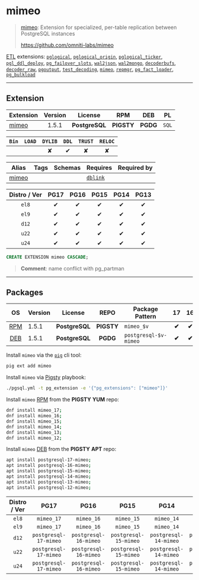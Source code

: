 # mimeo


> [mimeo](https://github.com/omniti-labs/mimeo): Extension for specialized, per-table replication between PostgreSQL instances
>
> https://github.com/omniti-labs/mimeo





[ETL](/etl) extensions: [`pglogical`](/pglogical), [`pglogical_origin`](/pglogical_origin), [`pglogical_ticker`](/pglogical_ticker), [`pgl_ddl_deploy`](/pgl_ddl_deploy), [`pg_failover_slots`](/pg_failover_slots), [`wal2json`](/wal2json), [`wal2mongo`](/wal2mongo), [`decoderbufs`](/decoderbufs), [`decoder_raw`](/decoder_raw), [`pgoutput`](/pgoutput), [`test_decoding`](/test_decoding), [`mimeo`](/mimeo), [`repmgr`](/repmgr), [`pg_fact_loader`](/pg_fact_loader), [`pg_bulkload`](/pg_bulkload)


-------
## Extension


| Extension | Version | License | RPM | DEB | PL |
|-----------|:-------:|:-------:|:---:|:---:|:--:|
| [mimeo](https://github.com/omniti-labs/mimeo) | 1.5.1 | **<span class="tcblue">PostgreSQL</span>** | **<span class="tcwarn">PIGSTY</span>** | **<span class="tccyan">PGDG</span>** | `SQL` |



| `Bin` | `LOAD` | `DYLIB` | `DDL` | `TRUST` | `RELOC` |
|:-----:|:------:|:-------:|:-----:|:-------:|:-------:|
|  |  | <span class="tcwarn">✘</span> | <span class="tcblue">✔</span> | <span class="tcwarn">✘</span> | <span class="tcwarn">✘</span> |



| Alias | Tags | Schemas | Requires | Required by |
|-------|------|---------|----------|-------------|
| [mimeo](/mimeo) |  |  | [`dblink`](dblink) |  |



| Distro / Ver | PG17 | PG16 | PG15 | PG14 | PG13 |
|:------------:|:----:|:----:|:----:|:----:|:----:|
| `el8` | <span class="tcblue">✔</span> | <span class="tcblue">✔</span> | <span class="tcblue">✔</span> | <span class="tcblue">✔</span> | <span class="tcblue">✔</span> |
| `el9` | <span class="tcblue">✔</span> | <span class="tcblue">✔</span> | <span class="tcblue">✔</span> | <span class="tcblue">✔</span> | <span class="tcblue">✔</span> |
| `d12` | <span class="tcblue">✔</span> | <span class="tcblue">✔</span> | <span class="tcblue">✔</span> | <span class="tcblue">✔</span> | <span class="tcblue">✔</span> |
| `u22` | <span class="tcblue">✔</span> | <span class="tcblue">✔</span> | <span class="tcblue">✔</span> | <span class="tcblue">✔</span> | <span class="tcblue">✔</span> |
| `u24` | <span class="tcblue">✔</span> | <span class="tcblue">✔</span> | <span class="tcblue">✔</span> | <span class="tcblue">✔</span> | <span class="tcblue">✔</span> |





```sql
CREATE EXTENSION mimeo CASCADE;
```
> **Comment**: name conflict with pg_partman
-----------


## Packages


| OS | Version | License | REPO | Package Pattern | 17 | 16 | 15 | 14 | 13 | Dependency |
|:--:|---------|:-------:|:----:|-----------------|:--:|:--:|:--:|:--:|:--:|------------|
| [RPM](/rpm) | 1.5.1 | **<span class="tcblue">PostgreSQL</span>** | **<span class="tcwarn">PIGSTY</span>** | `mimeo_$v` | **<span class="tcwarn">✔</span>** | **<span class="tcwarn">✔</span>** | **<span class="tcwarn">✔</span>** | **<span class="tcwarn">✔</span>** | **<span class="tcwarn">✔</span>** |  |
| [DEB](/deb) | 1.5.1 | **<span class="tcblue">PostgreSQL</span>** | **<span class="tccyan">PGDG</span>** | `postgresql-$v-mimeo` | **<span class="tcwarn">✔</span>** | **<span class="tcwarn">✔</span>** | **<span class="tcwarn">✔</span>** | **<span class="tcwarn">✔</span>** | **<span class="tcwarn">✔</span>** |  |



Install `mimeo` via the [`pig`](https://github.com/pgsty/pig) cli tool:

```bash
pig ext add mimeo
```


Install `mimeo` via [Pigsty](https://pigsty.io/docs/pgext/usage/install/) playbook:

```bash
./pgsql.yml -t pg_extension -e '{"pg_extensions": ["mimeo"]}'
```


Install `mimeo` [RPM](/rpm) from the **<span class="tcwarn">PIGSTY</span>** **YUM** repo:

```bash
dnf install mimeo_17;
dnf install mimeo_16;
dnf install mimeo_15;
dnf install mimeo_14;
dnf install mimeo_13;
dnf install mimeo_12;
```


Install `mimeo` [DEB](/deb) from the **<span class="tcwarn">PIGSTY</span>** **APT** repo:

```bash
apt install postgresql-17-mimeo;
apt install postgresql-16-mimeo;
apt install postgresql-15-mimeo;
apt install postgresql-14-mimeo;
apt install postgresql-13-mimeo;
apt install postgresql-12-mimeo;
```




| Distro / Ver | PG17 | PG16 | PG15 | PG14 | PG13 |
|:------------:|:----:|:----:|:----:|:----:|:----:|
| `el8` | `mimeo_17` | `mimeo_16` | `mimeo_15` | `mimeo_14` | `mimeo_13` |
| `el9` | `mimeo_17` | `mimeo_16` | `mimeo_15` | `mimeo_14` | `mimeo_13` |
| `d12` | `postgresql-17-mimeo` | `postgresql-16-mimeo` | `postgresql-15-mimeo` | `postgresql-14-mimeo` | `postgresql-13-mimeo` |
| `u22` | `postgresql-17-mimeo` | `postgresql-16-mimeo` | `postgresql-15-mimeo` | `postgresql-14-mimeo` | `postgresql-13-mimeo` |
| `u24` | `postgresql-17-mimeo` | `postgresql-16-mimeo` | `postgresql-15-mimeo` | `postgresql-14-mimeo` | `postgresql-13-mimeo` |





